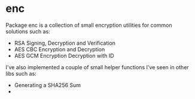 # enc

Package enc is a collection of small encryption utilities for common solutions such as:

* RSA Signing, Decryption and Verification
* AES CBC Encryption and Decryption
* AES GCM Encryption Decryption with ID

I've also implemented a couple of small helper functions I've seen in other libs such as:

* Generating a SHA256 Sum
* 